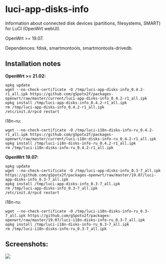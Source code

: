 # luci-app-disks-info
Information about connected disk devices (partitions, filesystems, SMART) for LuCI (OpenWrt webUI).

OpenWrt >= 19.07.

Dependences: fdisk, smartmontools, smartmontools-drivedb.

## Installation notes

**OpenWrt >= 21.02:**

    opkg update
    wget --no-check-certificate -O /tmp/luci-app-disks-info_0.4.2-r1_all.ipk https://github.com/gSpotx2f/packages-openwrt/raw/master/current/luci-app-disks-info_0.4.2-r1_all.ipk
    opkg install /tmp/luci-app-disks-info_0.4.2-r1_all.ipk
    rm /tmp/luci-app-disks-info_0.4.2-r1_all.ipk
    /etc/init.d/rpcd restart

i18n-ru:

    wget --no-check-certificate -O /tmp/luci-i18n-disks-info-ru_0.4.2-r1_all.ipk https://github.com/gSpotx2f/packages-openwrt/raw/master/current/luci-i18n-disks-info-ru_0.4.2-r1_all.ipk
    opkg install /tmp/luci-i18n-disks-info-ru_0.4.2-r1_all.ipk
    rm /tmp/luci-i18n-disks-info-ru_0.4.2-r1_all.ipk

**OpenWrt 19.07:**

    opkg update
    wget --no-check-certificate -O /tmp/luci-app-disks-info_0.3-7_all.ipk https://github.com/gSpotx2f/packages-openwrt/raw/master/19.07/luci-app-disks-info_0.3-7_all.ipk
    opkg install /tmp/luci-app-disks-info_0.3-7_all.ipk
    rm /tmp/luci-app-disks-info_0.3-7_all.ipk
    /etc/init.d/rpcd restart

i18n-ru:

    wget --no-check-certificate -O /tmp/luci-i18n-disks-info-ru_0.3-7_all.ipk https://github.com/gSpotx2f/packages-openwrt/raw/master/19.07/luci-i18n-disks-info-ru_0.3-7_all.ipk
    opkg install /tmp/luci-i18n-disks-info-ru_0.3-7_all.ipk
    rm /tmp/luci-i18n-disks-info-ru_0.3-7_all.ipk

## Screenshots:

![](https://github.com/gSpotx2f/luci-app-disks-info/blob/master/screenshots/01.jpg)
